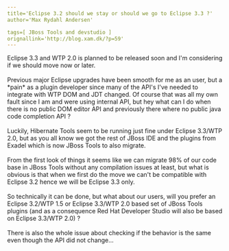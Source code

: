 ```yaml
---
title='Eclipse 3.2 should we stay or should we go to Eclipse 3.3 ?'
author='Max Rydahl Andersen'

tags=[ JBoss Tools and devstudio ]
orignallink='http://blog.xam.dk/?p=59'
---
```

<div><p>Eclipse 3.3 and WTP 2.0 is planned to be released soon and I'm considering if we should move now or later.
<br><br>
Previous major Eclipse upgrades have been smooth for me as an user, but a *pain* as a plugin developer since many of the API's I've needed to integrate with WTP DOM and JDT changed. Of course that was all my own fault since I am and were using internal API, but hey what can I do when there is no public DOM editor API and previously there where no public java code completion API ?
<br><br>
Luckily, Hibernate Tools seem to be running just fine under Eclipse 3.3/WTP 2.0, but as you all know we got the rest of JBoss IDE and the plugins from Exadel which is now JBoss Tools to also migrate.
<br><br>
From the first look of things it seems like we can migrate 98% of our code base in JBoss Tools without any compilation issues at least, but what is obvious is that when we first do the move we can't be compatible with Eclipse 3.2 hence we will be Eclipse 3.3 only.
<br><br>
So technically it can be done, but what about our users, will you prefer an Eclipse 3.2/WTP 1.5 or Eclipse 3.3/WTP 2.0 based set of JBoss Tools plugins (and as a consequence Red Hat Developer Studio will also be based on Eclipse 3.3/WTP 2.0) ? 
<br><br>
There is also the whole issue about checking if the behavior is the same even though the API did not change...</p></div>
